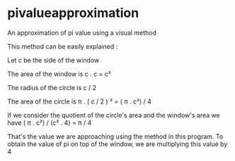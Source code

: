 # pivalueapproximation

An approximation of pi value using a visual method

This method can be easily explained :

Let c be the side of the window

The area of the window is c . c = c²

The radius of the circle is c / 2

The area of the circle is π . ( c / 2 ) ² = ( π . c²) / 4

If we consider the quotient of the circle's area and the window's area we have ( π . c²) / (c² . 4) = π / 4

That's the value we are approaching using the method in this program. To obtain the value of pi on top of the window, we are multiplying this value by 4
